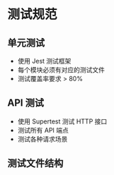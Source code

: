 # 测试规范

## 单元测试
- 使用 Jest 测试框架
- 每个模块必须有对应的测试文件
- 测试覆盖率要求 > 80%

## API 测试
- 使用 Supertest 测试 HTTP 接口
- 测试所有 API 端点
- 测试各种请求场景

## 测试文件结构 